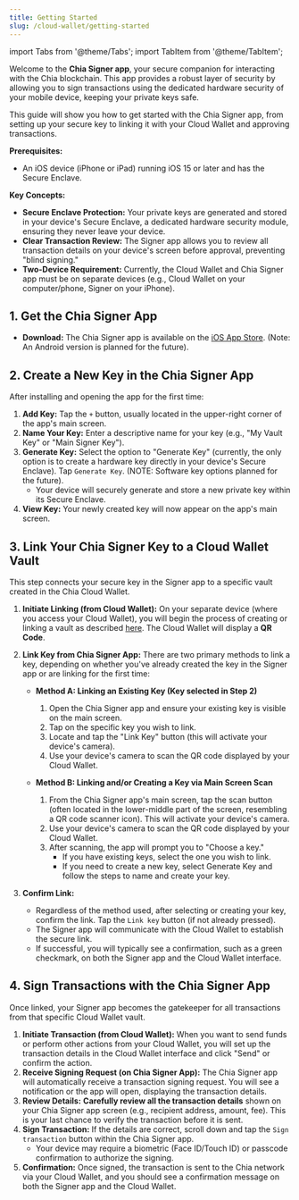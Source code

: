 ```yaml
---
title: Getting Started
slug: /cloud-wallet/getting-started
---
```


import Tabs from '@theme/Tabs';
import TabItem from '@theme/TabItem';

Welcome to the **Chia Signer app**, your secure companion for interacting with the Chia blockchain. This app provides a robust layer of security by allowing you to sign transactions using the dedicated hardware security of your mobile device, keeping your private keys safe.

This guide will show you how to get started with the Chia Signer app, from setting up your secure key to linking it with your Cloud Wallet and approving transactions.

**Prerequisites:**

- An iOS device (iPhone or iPad) running iOS 15 or later and has the Secure Enclave.

**Key Concepts:**

- **Secure Enclave Protection:** Your private keys are generated and stored in your device's Secure Enclave, a dedicated hardware security module, ensuring they never leave your device.
- **Clear Transaction Review:** The Signer app allows you to review all transaction details on your device's screen before approval, preventing "blind signing."
- **Two-Device Requirement:** Currently, the Cloud Wallet and Chia Signer app must be on separate devices (e.g., Cloud Wallet on your computer/phone, Signer on your iPhone).

## 1. Get the Chia Signer App

- **Download:** The Chia Signer app is available on the [iOS App Store](https://apps.apple.com/app/chia-signer/id6504493785). (Note: An Android version is planned for the future).

## 2. Create a New Key in the Chia Signer App

After installing and opening the app for the first time:

1.  **Add Key:** Tap the `+` button, usually located in the upper-right corner of the app's main screen.
2.  **Name Your Key:** Enter a descriptive name for your key (e.g., "My Vault Key" or "Main Signer Key").
3.  **Generate Key:** Select the option to "Generate Key" (currently, the only option is to create a hardware key directly in your device's Secure Enclave). Tap `Generate Key`. (NOTE: Software key options planned for the future).
    - Your device will securely generate and store a new private key within its Secure Enclave.
4.  **View Key:** Your newly created key will now appear on the app's main screen.

## 3. Link Your Chia Signer Key to a Cloud Wallet Vault

This step connects your secure key in the Signer app to a specific vault created in the Chia Cloud Wallet.

1.  **Initiate Linking (from Cloud Wallet):** On your separate device (where you access your Cloud Wallet), you will begin the process of creating or linking a vault as described [here](/cloud-wallet/getting-started). The Cloud Wallet will display a **QR Code**.

2.  **Link Key from Chia Signer App:**
    There are two primary methods to link a key, depending on whether you've already created the key in the Signer app or are linking for the first time:
    - **Method A: Linking an Existing Key (Key selected in Step 2)**
      1.  Open the Chia Signer app and ensure your existing key is visible on the main screen.
      2.  Tap on the specific key you wish to link.
      3.  Locate and tap the "Link Key" button (this will activate your device's camera).
      4.  Use your device's camera to scan the QR code displayed by your Cloud Wallet.

    - **Method B: Linking and/or Creating a Key via Main Screen Scan**
      1.  From the Chia Signer app's main screen, tap the scan button (often located in the lower-middle part of the screen, resembling a QR code scanner icon). This will activate your device's camera.
      2.  Use your device's camera to scan the QR code displayed by your Cloud Wallet.
      3.  After scanning, the app will prompt you to "Choose a key."
          - If you have existing keys, select the one you wish to link.
          - If you need to create a new key, select Generate Key and follow the steps to name and create your key.

3.  **Confirm Link:**
    - Regardless of the method used, after selecting or creating your key, confirm the link. Tap the `Link key` button (if not already pressed).
    - The Signer app will communicate with the Cloud Wallet to establish the secure link.
    - If successful, you will typically see a confirmation, such as a green checkmark, on both the Signer app and the Cloud Wallet interface.

## 4. Sign Transactions with the Chia Signer App

Once linked, your Signer app becomes the gatekeeper for all transactions from that specific Cloud Wallet vault.

1.  **Initiate Transaction (from Cloud Wallet):** When you want to send funds or perform other actions from your Cloud Wallet, you will set up the transaction details in the Cloud Wallet interface and click "Send" or confirm the action.
2.  **Receive Signing Request (on Chia Signer App):** The Chia Signer app will automatically receive a transaction signing request. You will see a notification or the app will open, displaying the transaction details.
3.  **Review Details:** **Carefully review all the transaction details** shown on your Chia Signer app screen (e.g., recipient address, amount, fee). This is your last chance to verify the transaction before it is sent.
4.  **Sign Transaction:** If the details are correct, scroll down and tap the `Sign transaction` button within the Chia Signer app.
    - Your device may require a biometric (Face ID/Touch ID) or passcode confirmation to authorize the signing.
5.  **Confirmation:** Once signed, the transaction is sent to the Chia network via your Cloud Wallet, and you should see a confirmation message on both the Signer app and the Cloud Wallet.
